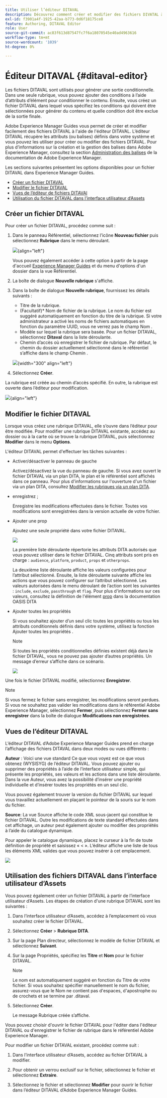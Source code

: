 ```yaml
---
title: Utiliser l’éditeur DITAVAL
description: Découvrez comment créer et modifier des fichiers DIVATAL à l’aide de l’éditeur DIVATAL dans Adobe Experience Manager Guides. Savoir comment l'éditeur DITAVAL prend en charge les fichiers DITAVAL dans les vues auteur et source.
exl-id: f3901a4f-1925-42aa-b773-0d6f18175ce8
feature: Authoring, DITAVAL Editor
role: User
source-git-commit: ac83f613d87547fc7f6a18070545e40ad4963616
workflow-type: tm+mt
source-wordcount: '1039'
ht-degree: 0%

---
```


# Éditeur DITAVAL {#ditaval-editor}

Les fichiers DITAVAL sont utilisés pour générer une sortie conditionnelle. Dans une seule rubrique, vous pouvez ajouter des conditions à l’aide d’attributs d’élément pour conditionner le contenu. Ensuite, vous créez un fichier DITAVAL dans lequel vous spécifiez les conditions qui doivent être sélectionnées pour générer du contenu et quelle condition doit être exclue de la sortie finale.

Adobe Experience Manager Guides vous permet de créer et modifier facilement des fichiers DITAVAL à l&#39;aide de l&#39;éditeur DITAVAL. L’éditeur DITAVAL récupère les attributs \(ou balises\) définis dans votre système et vous pouvez les utiliser pour créer ou modifier des fichiers DITAVAL. Pour plus d’informations sur la création et la gestion des balises dans Adobe Experience Manager, consultez la section [Administration des balises](https://experienceleague.adobe.com/docs/experience-manager-cloud-service/sites/authoring/features/tags.html?lang=fr) de la documentation de Adobe Experience Manager.

Les sections suivantes présentent les options disponibles pour un fichier DITAVAL dans Experience Manager Guides.

- [Créer un fichier DITAVAL](#create-ditaval-file)
- [Modifier le fichier DITAVAL](#edit-ditaval-file)
- [Vues de l’éditeur de fichiers DITAVAl](#ditaval-editor-views)
- [Utilisation du fichier DITAVAL dans l’interface utilisateur d’Assets](#working-with-ditaval-files-in-the-assets-ui)

## Créer un fichier DITAVAL

Pour créer un fichier DITAVAL, procédez comme suit :

1. Dans le panneau Référentiel, sélectionnez l’icône **Nouveau fichier** puis sélectionnez **Rubrique** dans le menu déroulant.

   ![](images/new-file-option.png){align="left"}

   Vous pouvez également accéder à cette option à partir de la page d&#39;accueil [Experience Manager Guides](./intro-home-page.md) et du menu d&#39;options d&#39;un dossier dans la vue Référentiel.

2. La boîte de dialogue **Nouvelle rubrique** s&#39;affiche.

3. Dans la boîte de dialogue **Nouvelle rubrique**, fournissez les détails suivants :
   - Titre de la rubrique.
   - \(Facultatif\)* Nom de fichier de la rubrique. Le nom du fichier est suggéré automatiquement en fonction du titre de la rubrique. Si votre administrateur a activé les noms de fichiers automatiques en fonction du paramètre UUID, vous ne verrez pas le champ Nom .
   - Modèle sur lequel la rubrique sera basée. Pour un fichier DITAVAL, sélectionnez **Ditaval** dans la liste déroulante.
   - Chemin d’accès où enregistrer le fichier de rubrique. Par défaut, le chemin du dossier actuellement sélectionné dans le référentiel s’affiche dans le champ Chemin .

   ![](images/new-topic-dialog-ditaval.png){width="300" align="left"}


4. Sélectionnez **Créer**.

La rubrique est créée au chemin d’accès spécifié. En outre, la rubrique est ouverte dans l’éditeur pour modification.

![](images/ditaval-file-editor.png){align="left"}

## Modifier le fichier DITAVAL

Lorsque vous créez une rubrique DITAVAL, elle s’ouvre dans l’éditeur pour être modifiée. Pour modifier une rubrique DITAVAL existante, accédez au dossier ou à la carte où se trouve la rubrique DITAVAL, puis sélectionnez **Modifier** dans le menu **Options**.

L&#39;éditeur DITAVAL permet d&#39;effectuer les tâches suivantes :

- Activer/désactiver le panneau de gauche

  Activez/désactivez la vue du panneau de gauche. Si vous avez ouvert le fichier DITAVAL via un plan DITA, le plan et le référentiel sont affichés dans ce panneau. Pour plus d&#39;informations sur l&#39;ouverture d&#39;un fichier via un plan DITA, consultez [Modifier les rubriques via un plan DITA](map-editor-advanced-map-editor.md#id17ACJ0F0FHS).

- enregistrez ;

  Enregistre les modifications effectuées dans le fichier. Toutes vos modifications sont enregistrées dans la version actuelle de votre fichier.

- Ajouter une prop

  Ajoutez une seule propriété dans votre fichier DITAVAL.

  ![](images/ditaval-editor-props-new.png)

  La première liste déroulante répertorie les attributs DITA autorisés que vous pouvez utiliser dans le fichier DITAVAL. Cinq attributs sont pris en charge : `audience`, `platform`, `product`, `props` et `otherprops`.

  La deuxième liste déroulante affiche les valeurs configurées pour l’attribut sélectionné. Ensuite, la liste déroulante suivante affiche les actions que vous pouvez configurer sur l’attribut sélectionné. Les valeurs autorisées dans le menu déroulant de l’action sont les suivantes : `include`, `exclude`, `passthrough` et `flag`. Pour plus d&#39;informations sur ces valeurs, consultez la définition de l&#39;élément [prop](http://docs.oasis-open.org/dita/dita/v1.3/errata01/os/complete/part3-all-inclusive/langRef/ditaval/ditaval-prop.html#ditaval-prop) dans la documentation OASIS DITA

- Ajouter toutes les propriétés

  Si vous souhaitez ajouter d’un seul clic toutes les propriétés ou tous les attributs conditionnels définis dans votre système, utilisez la fonction Ajouter toutes les propriétés .

  >[!NOTE]
  >
  > Si toutes les propriétés conditionnelles définies existent déjà dans le fichier DITAVAL, vous ne pouvez pas ajouter d’autres propriétés. Un message d’erreur s’affiche dans ce scénario.

  ![](images/ditaval-all-props-new.png)

Une fois le fichier DITAVAL modifié, sélectionnez **Enregistrer**.

>[!NOTE]
>
> Si vous fermez le fichier sans enregistrer, les modifications seront perdues. Si vous ne souhaitez pas valider les modifications dans le référentiel Adobe Experience Manager, sélectionnez **Fermer**, puis sélectionnez **Fermer sans enregistrer** dans la boîte de dialogue **Modifications non enregistrées**.

## Vues de l’éditeur DITAVAL

L’éditeur DITAVAL d’Adobe Experience Manager Guides prend en charge l’affichage des fichiers DITAVAL dans deux modes ou vues différents :

**Auteur** :   Voici une vue standard Ce que vous voyez est ce que vous obtenez \(WYSISYG\) de l’éditeur DITAVAL. Vous pouvez ajouter ou supprimer des propriétés à l’aide de l’interface utilisateur simple, qui présente les propriétés, ses valeurs et les actions dans une liste déroulante. Dans la vue Auteur, vous avez la possibilité d’insérer une propriété individuelle et d’insérer toutes les propriétés en un seul clic.

Vous pouvez également trouver la version du fichier DITAVAL sur lequel vous travaillez actuellement en plaçant le pointeur de la souris sur le nom du fichier.

**Source**:   La vue Source affiche le code XML sous-jacent qui constitue le fichier DITAVAL. Outre les modifications de texte standard effectuées dans cet affichage, un auteur peut également ajouter ou modifier des propriétés à l’aide du catalogue dynamique.

Pour appeler le catalogue dynamique, placez le curseur à la fin de toute définition de propriété et saisissez « &lt; ». L’éditeur affiche une liste de tous les éléments XML valides que vous pouvez insérer à cet emplacement.

![](images/ditaval-source-view-new.png)


## Utilisation des fichiers DITAVAL dans l’interface utilisateur d’Assets

Vous pouvez également créer un fichier DITAVAL à partir de l’interface utilisateur d’Assets. Les étapes de création d&#39;une rubrique DITAVAL sont les suivantes :

1. Dans l’interface utilisateur d’Assets, accédez à l’emplacement où vous souhaitez créer le fichier DITAVAL.

1. Sélectionnez **Créer** \> **Rubrique DITA**.

1. Sur la page Plan directeur, sélectionnez le modèle de fichier DITAVAL et sélectionnez **Suivant**.

1. Sur la page Propriétés, spécifiez les **Titre** et **Nom** pour le fichier DITAVAL.

   >[!NOTE]
   >
   > Le nom est automatiquement suggéré en fonction du Titre de votre fichier. Si vous souhaitez spécifier manuellement le nom du fichier, assurez-vous que le Nom ne contient pas d&#39;espaces, d&#39;apostrophe ou de crochets et se termine par .ditaval.

1. Sélectionnez **Créer**.

   Le message Rubrique créée s’affiche.

Vous pouvez choisir d&#39;ouvrir le fichier DITAVAL pour l&#39;éditer dans l&#39;éditeur DITAVAL ou d&#39;enregistrer le fichier de rubrique dans le référentiel Adobe Experience Manager.

Pour modifier un fichier DITAVAL existant, procédez comme suit :

1. Dans l’interface utilisateur d’Assets, accédez au fichier DITAVAL à modifier.

1. Pour obtenir un verrou exclusif sur le fichier, sélectionnez le fichier et sélectionnez **Extraire**.

1. Sélectionnez le fichier et sélectionnez **Modifier** pour ouvrir le fichier dans l’éditeur DITAVAL d’Adobe Experience Manager Guides.



